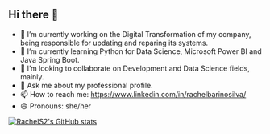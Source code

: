 ## Hi there 👋

- 🔭 I’m currently working on the Digital Transformation of my company, being responsible for updating and reparing its systems.
- 🌱 I’m currently learning Python for Data Science, Microsoft Power BI and Java Spring Boot.
- 👯 I’m looking to collaborate on Development and Data Science fields, mainly.
- 💬 Ask me about my professional profile.
- 📫 How to reach me: https://www.linkedin.com/in/rachelbarinosilva/
- 😄 Pronouns: she/her

[![RachelS2's GitHub stats](https://github-readme-stats.vercel.app/api?RachelS2=RachelS2)](https://github.com/RachelS2/github-readme-stats)
